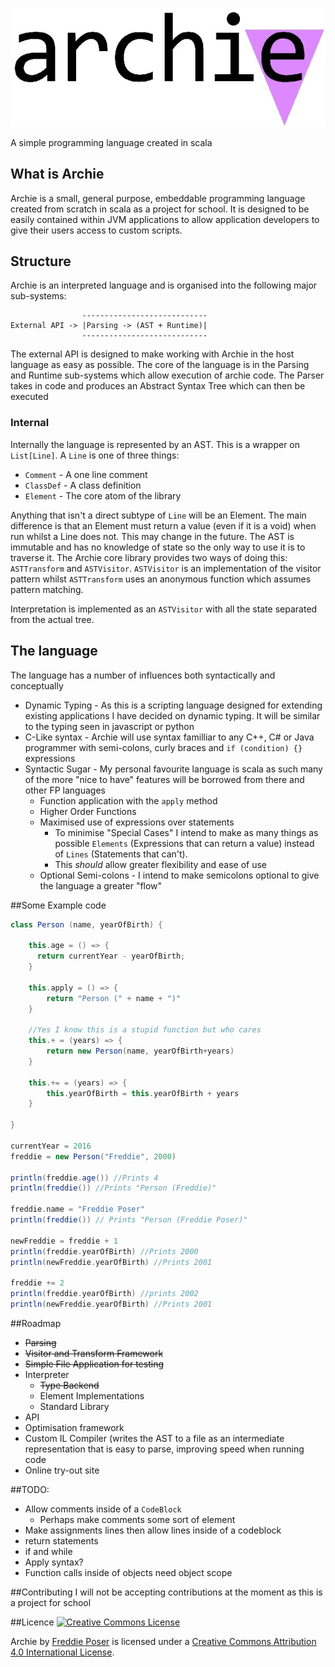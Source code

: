 ![logo](https://raw.githubusercontent.com/vogon101/Archie/master/images/Logo2.jpg "Logo")

A simple programming language created in scala

## What is Archie
Archie is a small, general purpose, embeddable programming language created from scratch in
scala as a project for school. It is designed to be easily contained within JVM applications
to allow application developers to give their users access to custom scripts.

## Structure
Archie is an interpreted language and is organised into the following major sub-systems:
 
                    ----------------------------
    External API -> |Parsing -> (AST + Runtime)|
                    ----------------------------
                    
The external API is designed to make working with Archie in the host language as easy as
possible. The core of the language is in the Parsing and Runtime sub-systems which allow
execution of archie code. The Parser takes in code and produces an Abstract Syntax Tree
which can then be executed

### Internal
Internally the language is represented by an AST. This is a wrapper on `List[Line]`. A `Line` is
one of three things:
* `Comment` - A one line comment
* `ClassDef` - A class definition 
* `Element` - The core atom of the library

Anything that isn't a direct subtype of `Line` will be an Element. The main difference is that an
Element must return a value (even if it is a void) when run whilst a Line does not. This may change
in the future. The AST is immutable and has no knowledge of state so the only way to use it is to
traverse it. The Archie core library provides two ways of doing this: `ASTTransform` and `ASTVisitor`.
`ASTVisitor` is an implementation of the visitor pattern whilst `ASTTransform` uses an anonymous function
 which assumes pattern matching.
 
 Interpretation is implemented as an `ASTVisitor` with all the state separated from the actual tree.

## The language
The language has a number of influences both syntactically and conceptually

* Dynamic Typing - As this is a scripting language designed for extending existing
    applications I have decided on dynamic typing. It will be similar to the typing
    seen in javascript or python  
* C-Like syntax - Archie will use syntax familliar to any C++, C# or Java programmer 
    with semi-colons, curly braces and `if (condition) {}` expressions
* Syntactic Sugar - My personal favourite language is scala as such many of the more "nice
    to have" features will be borrowed from there and other FP languages
    * Function application with the `apply` method
    * Higher Order Functions
    * Maximised use of expressions over statements
        * To minimise "Special Cases" I intend to make as many things as possible `Elements`
            (Expressions that can return a value) instead of `Lines` (Statements that can't).
        * This *should* allow greater flexibility and ease of use
    * Optional Semi-colons - I intend to make semicolons optional to give the language a greater
        "flow"
        
##Some Example code
```scala
class Person (name, yearOfBirth) {
    
    this.age = () => {
      return currentYear - yearOfBirth;
    }
    
    this.apply = () => {
        return "Person (" + name + ")"
    }
    
    //Yes I know this is a stupid function but who cares
    this.+ = (years) => {
        return new Person(name, yearOfBirth+years)
    }
    
    this.+= = (years) => {
        this.yearOfBirth = this.yearOfBirth + years
    }
    
}

currentYear = 2016
freddie = new Person("Freddie", 2000)

println(freddie.age()) //Prints 4
println(freddie()) //Prints "Person (Freddie)"

freddie.name = "Freddie Poser"
println(freddie()) // Prints "Person (Freddie Poser)"

newFreddie = freddie + 1
println(freddie.yearOfBirth) //Prints 2000
println(newFreddie.yearOfBirth) //Prints 2001

freddie += 2
println(freddie.yearOfBirth) //prints 2002
println(newFreddie.yearOfBirth) //Prints 2001
```

##Roadmap
- ~~Parsing~~
- ~~Visitor and Transform Framework~~
- ~~Simple File Application for testing~~
- Interpreter
    - ~~Type Backend~~
    - Element Implementations
    - Standard Library
- API
- Optimisation framework
- Custom IL Compiler (writes the AST to a file as an intermediate representation that is easy to parse,
improving speed when running code
- Online try-out site

##TODO:
* Allow comments inside of a `CodeBlock`
    * Perhaps make comments some sort of element
* Make assignments lines then allow lines inside of a codeblock
* return statements
* if and while
* Apply syntax?
* Function calls inside of objects need object scope

##Contributing
I will not be accepting contributions at the moment as this is a project for school

##Licence 
<a rel="license" href="http://creativecommons.org/licenses/by/4.0/"><img alt="Creative Commons License" style="border-width:0" src="https://i.creativecommons.org/l/by/4.0/88x31.png" /></a>

<span xmlns:dct="http://purl.org/dc/terms/" property="dct:title">Archie</span> by <a xmlns:cc="http://creativecommons.org/ns#" href="https://vogonjeltz.com" property="cc:attributionName" rel="cc:attributionURL">Freddie Poser</a> is licensed under a <a rel="license" href="http://creativecommons.org/licenses/by/4.0/">Creative Commons Attribution 4.0 International License</a>.